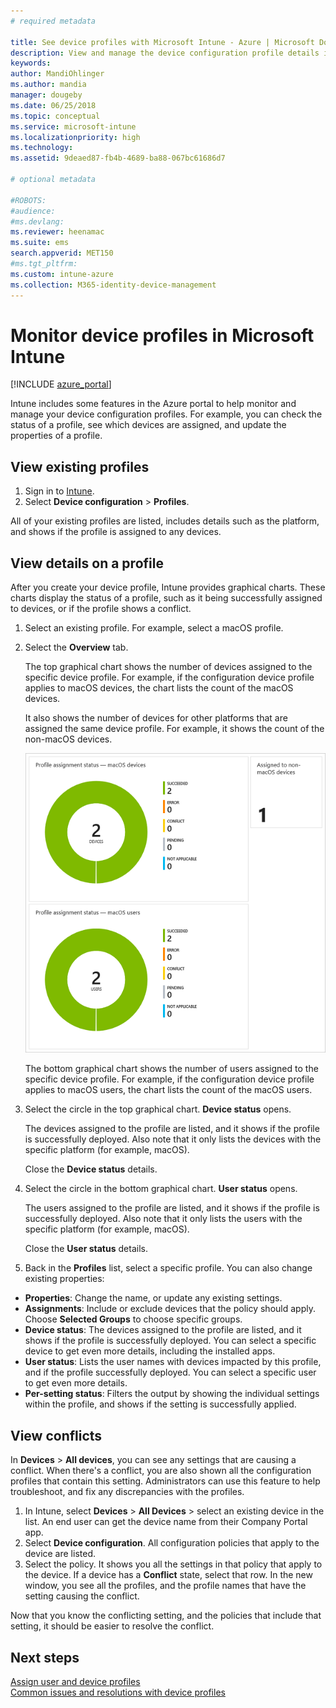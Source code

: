 ```yaml
---
# required metadata

title: See device profiles with Microsoft Intune - Azure | Microsoft Docs
description: View and manage the device configuration profile details in Microsoft Intune, see a graphical chart of the number of devices assigned to a profile, and see which devices have profiles assigned or deployed. Can also troubleshoot profiles that have conflict settings. 
keywords:
author: MandiOhlinger
ms.author: mandia
manager: dougeby
ms.date: 06/25/2018
ms.topic: conceptual
ms.service: microsoft-intune
ms.localizationpriority: high
ms.technology:
ms.assetid: 9deaed87-fb4b-4689-ba88-067bc61686d7

# optional metadata

#ROBOTS:
#audience:
#ms.devlang:
ms.reviewer: heenamac
ms.suite: ems
search.appverid: MET150
#ms.tgt_pltfrm:
ms.custom: intune-azure
ms.collection: M365-identity-device-management
---
```


# Monitor device profiles in Microsoft Intune

[!INCLUDE [azure_portal](./includes/azure_portal.md)]

Intune includes some features in the Azure portal to help monitor and manage your device configuration profiles. For example, you can check the status of a profile, see which devices are assigned, and update the properties of a profile.

## View existing profiles

1. Sign in to [Intune](https://go.microsoft.com/fwlink/?linkid=2090973).
3. Select **Device configuration** > **Profiles**.

All of your existing profiles are listed, includes details such as the platform, and shows if the profile is assigned to any devices.

## View details on a profile

After you create your device profile, Intune provides graphical charts. These charts display the status of a profile, such as it being successfully assigned to devices, or if the profile shows a conflict.

1. Select an existing profile. For example, select a macOS profile.
2. Select the **Overview** tab.

    The top graphical chart shows the number of devices assigned to the specific device profile. For example, if the configuration device profile applies to macOS devices, the chart lists the count of the macOS devices.

    It also shows the number of devices for other platforms that are assigned the same device profile. For example, it shows the count of the non-macOS devices.

    ![View the number of devices assigned to the device profile](./media/device-configuration-profile-graphical-chart.png)

    The bottom graphical chart shows the number of users assigned to the specific device profile. For example, if the configuration device profile applies to macOS users, the chart lists the count of the macOS users.

3. Select the circle in the top graphical chart. **Device status** opens.

    The devices assigned to the profile are listed, and it shows if the profile is successfully deployed. Also note that it only lists the devices with the specific platform (for example, macOS).

    Close the **Device status** details.

4. Select the circle in the bottom graphical chart. **User status** opens. 

    The users assigned to the profile are listed, and it shows if the profile is successfully deployed. Also note that it only lists the users with the specific platform (for example, macOS).

    Close the **User status** details.

5. Back in the **Profiles** list, select a specific profile. You can also change existing properties:
  - **Properties**: Change the name, or update any existing settings.
  - **Assignments**: Include or exclude devices that the policy should apply. Choose **Selected Groups** to choose specific groups.
  - **Device status**: The devices assigned to the profile are listed, and it shows if the profile is successfully deployed. You can select a specific device to get even more details, including the installed apps.
  - **User status**: Lists the user names with devices impacted by this profile, and if the profile successfully deployed. You can select a specific user to get even more details.
  - **Per-setting status**: Filters the output by showing the individual settings within the profile, and shows if the setting is successfully applied.

## View conflicts

In **Devices** > **All devices**, you can see any settings that are causing a conflict. When there's a conflict, you are also shown all the configuration profiles that contain this setting. Administrators can use this feature to help troubleshoot, and fix any discrepancies with the profiles.

1. In Intune, select **Devices** > **All Devices** > select an existing device in the list. An end user can get the device name from their Company Portal app.
2. Select **Device configuration**. All configuration policies that apply to the device are listed.
3. Select the policy. It shows you all the settings in that policy that apply to the device. If a device has a **Conflict** state, select that row. In the new window, you see all the profiles, and the profile names that have the setting causing the conflict.

Now that you know the conflicting setting, and the policies that include that setting, it should be easier to resolve the conflict. 

## Next steps
[Assign user and device profiles](device-profile-assign.md)  
[Common issues and resolutions with device profiles](device-profile-troubleshoot.md)
